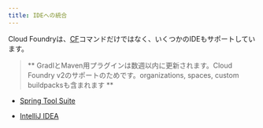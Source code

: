 ```yaml
---
title: IDEへの統合
---
```


Cloud Foundryは、[CF](/docs/using/managing-apps/cf/index.html)コマンドだけではなく、いくつかのIDEもサポートしています。

> ** GradlとMaven用プラグインは数週以内に更新されます。Cloud Foundry v2のサポートのためです。organizations, spaces, custom buildpacksも含まれます **

* [Spring Tool Suite](./sts.html)

* [IntelliJ IDEA](./intellij.html)
